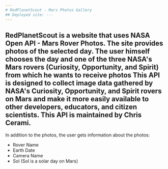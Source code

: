 ```yaml
---
# RedPlanetScout - Mars Photos Gallery
## Deployed site: ---
---
```

RedPlanetScout is a website that uses NASA Open API - Mars Rover Photos. The site provides photos of the selected day. The user himself chooses the day and one of the three NASA's Mars rovers (Curiosity, Opportunity, and Spirit) from which he wants to receive photos
This API is designed to collect image data gathered by NASA's Curiosity, Opportunity, and Spirit rovers on Mars and make it more easily available to other developers, educators, and citizen scientists. This API is maintained by Chris Cerami.
---
In addition to the photos, the user gets information about the photos: 
- Rover Name 
- Earth Date 
- Camera Name  
- Sol (Sol is a solar day on Mars)
